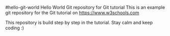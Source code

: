#hello-git-world
Hello World Git repository for Git tutorial
This is an example git repository for the Git tutorial on https://www.w3schools.com

This repository is build step by step in the tutorial.
Stay calm and keep coding :)
